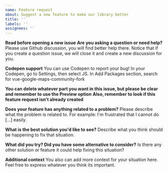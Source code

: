 ```yaml
---
name: Feature request
about: Suggest a new feature to make our library better
title: ''
labels: ''
assignees: ''
---
```


**Read before opening a new issue**
**Are you asking a question or need help?**
Please use Github discussion, you will find better help there.
Notice that if you create a question issue, we will close it and create a new discussion for you.

**Codepen support**
You can use Codepen to report your bug!
In your Codepen, go to Settings, then select JS. In Add Packages section, search for vue-google-maps-community-fork

**You can delete whatever part you want in this issue, but please be clear and remember to use the Preview option**
**Also, remember to look if this feature request isn't already created**

**Does your feature has anything related to a problem?**
Please describe what the problem is related to. For example: I'm frustrated that I cannot do [...] easily.

**What is the best solution you'd like to see?**
Describe what you think should be happening to fix that situation.

**What did you try? Did you have some alternative to consider?**
Is there any other solution or feature it could help fixing this situation?

**Additional context**
You also can add more context for your situation here. Feel free to express whatever you think its important.
